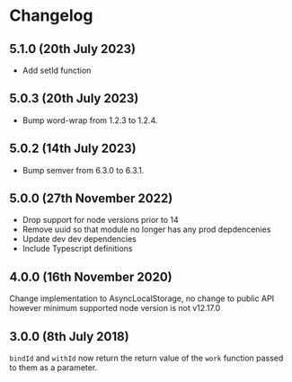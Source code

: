 # Changelog

## 5.1.0 (20th July 2023)

- Add setId function

## 5.0.3 (20th July 2023)

- Bump word-wrap from 1.2.3 to 1.2.4.

## 5.0.2 (14th July 2023)

- Bump semver from 6.3.0 to 6.3.1.

## 5.0.0 (27th November 2022)

- Drop support for node versions prior to 14
- Remove uuid so that module no longer has any prod depdencenies
- Update dev dev dependencies
- Include Typescript definitions

## 4.0.0 (16th November 2020)

Change implementation to AsyncLocalStorage, no change to public API however minimum supported node version is not v12.17.0

## 3.0.0 (8th July 2018)

`bindId` and `withId` now return the return value of the `work` function passed
to them as a parameter.
